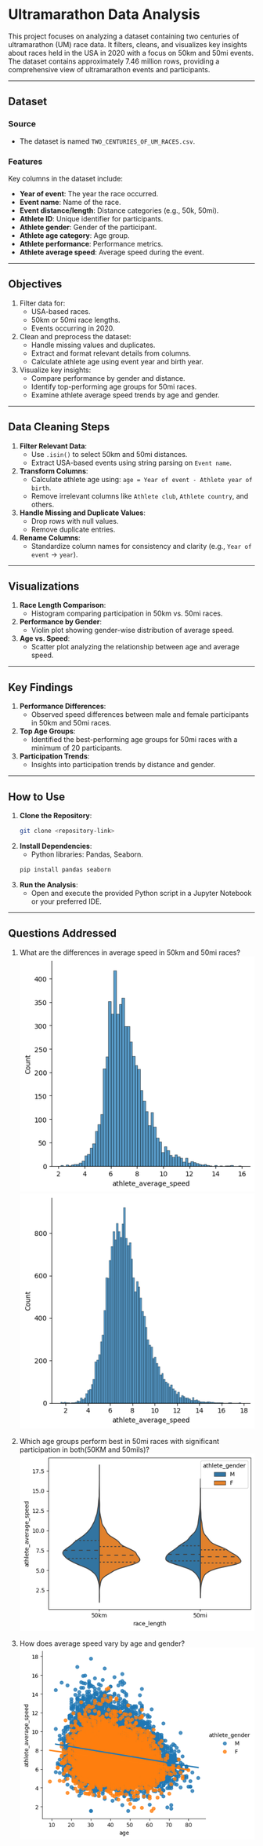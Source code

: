# Ultramarathon Data Analysis

This project focuses on analyzing a dataset containing two centuries of ultramarathon (UM) race data. It filters, cleans, and visualizes key insights about races held in the USA in 2020 with a focus on 50km and 50mi events. The dataset contains approximately 7.46 million rows, providing a comprehensive view of ultramarathon events and participants.

---

## Dataset

### Source
- The dataset is named `TWO_CENTURIES_OF_UM_RACES.csv`.

### Features
Key columns in the dataset include:
- **Year of event**: The year the race occurred.
- **Event name**: Name of the race.
- **Event distance/length**: Distance categories (e.g., 50k, 50mi).
- **Athlete ID**: Unique identifier for participants.
- **Athlete gender**: Gender of the participant.
- **Athlete age category**: Age group.
- **Athlete performance**: Performance metrics.
- **Athlete average speed**: Average speed during the event.

---

## Objectives
1. Filter data for:
   - USA-based races.
   - 50km or 50mi race lengths.
   - Events occurring in 2020.
2. Clean and preprocess the dataset:
   - Handle missing values and duplicates.
   - Extract and format relevant details from columns.
   - Calculate athlete age using event year and birth year.
3. Visualize key insights:
   - Compare performance by gender and distance.
   - Identify top-performing age groups for 50mi races.
   - Examine athlete average speed trends by age and gender.

---

## Data Cleaning Steps

1. **Filter Relevant Data**:
   - Use `.isin()` to select 50km and 50mi distances.
   - Extract USA-based events using string parsing on `Event name`.
2. **Transform Columns**:
   - Calculate athlete age using: `age = Year of event - Athlete year of birth`.
   - Remove irrelevant columns like `Athlete club`, `Athlete country`, and others.
3. **Handle Missing and Duplicate Values**:
   - Drop rows with null values.
   - Remove duplicate entries.
4. **Rename Columns**:
   - Standardize column names for consistency and clarity (e.g., `Year of event` -> `year`).

---

## Visualizations

1. **Race Length Comparison**:
   - Histogram comparing participation in 50km vs. 50mi races.
2. **Performance by Gender**:
   - Violin plot showing gender-wise distribution of average speed.
3. **Age vs. Speed**:
   - Scatter plot analyzing the relationship between age and average speed.

---

## Key Findings

1. **Performance Differences**:
   - Observed speed differences between male and female participants in 50km and 50mi races.
2. **Top Age Groups**:
   - Identified the best-performing age groups for 50mi races with a minimum of 20 participants.
3. **Participation Trends**:
   - Insights into participation trends by distance and gender.

---

## How to Use

1. **Clone the Repository**:
   ```bash
   git clone <repository-link>
   ```
2. **Install Dependencies**:
   - Python libraries: Pandas, Seaborn.
   ```bash
   pip install pandas seaborn
   ```
3. **Run the Analysis**:
   - Open and execute the provided Python script in a Jupyter Notebook or your preferred IDE.

---

## Questions Addressed

1. What are the differences in average speed in 50km and 50mi races?
   ![img](https://github.com/SriSurya-DA/Marathon_Analysis_Two_Centuries/blob/main/Avg%20seed%20for%2050mils.png)
   ![img](https://github.com/SriSurya-DA/Marathon_Analysis_Two_Centuries/blob/main/Avg%20speed%20for%2050KM.png)
   
2. Which age groups perform best in 50mi races with significant participation in both(50KM and 50mils)?
   ![img](https://github.com/SriSurya-DA/Marathon_Analysis_Two_Centuries/blob/main/avgspeed%20for%20male%26female%20in%20both%20sets.png)

3. How does average speed vary by age and gender?
   ![img](https://github.com/SriSurya-DA/Marathon_Analysis_Two_Centuries/blob/main/avg%20speed%20Vs%20gender.png)


